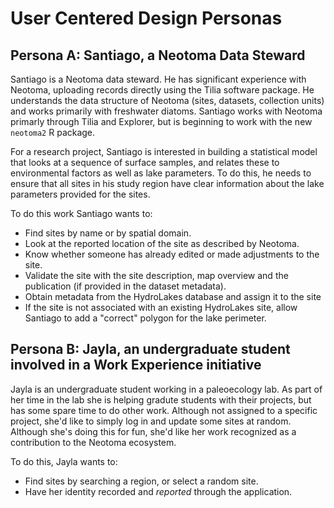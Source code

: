 # User Centered Design Personas

## Persona A: Santiago, a Neotoma Data Steward

Santiago is a Neotoma data steward. He has significant experience with Neotoma, uploading records directly using the Tilia software package. He understands the data structure of Neotoma (sites, datasets, collection units) and works primarily with freshwater diatoms. Santiago works with Neotoma primarly through Tilia and Explorer, but is beginning to work with the new `neotoma2` R package.

For a research project, Santiago is interested in building a statistical model that looks at a sequence of surface samples, and relates these to environmental factors as well as lake parameters. To do this, he needs to ensure that all sites in his study region have clear information about the lake parameters provided for the sites.

To do this work Santiago wants to:

* Find sites by name or by spatial domain.
* Look at the reported location of the site as described by Neotoma.
* Know whether someone has already edited or made adjustments to the site.
* Validate the site with the site description, map overview and the publication (if provided in the dataset metadata).
* Obtain metadata from the HydroLakes database and assign it to the site
* If the site is not associated with an existing HydroLakes site, allow Santiago to add a "correct" polygon for the lake perimeter.

## Persona B: Jayla, an undergraduate student involved in a Work Experience initiative

Jayla is an undergraduate student working in a paleoecology lab. As part of her time in the lab she is helping gradute students with their projects, but has some spare time to do other work. Although not assigned to a specific project, she'd like to simply log in and update some sites at random. Although she's doing this for fun, she'd like her work recognized as a contribution to the Neotoma ecosystem.

To do this, Jayla wants to:

* Find sites by searching a region, or select a random site.
* Have her identity recorded and _reported_ through the application.
